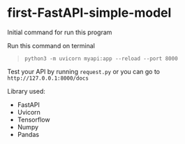 # first-FastAPI-simple-model

Initial command for run this program

Run this command on terminal

> `python3 -m uvicorn myapi:app --reload --port 8000`

Test your API by running `request.py` or you can go to `http://127.0.0.1:8000/docs`


Library used:
- FastAPI
- Uvicorn
- Tensorflow
- Numpy
- Pandas
